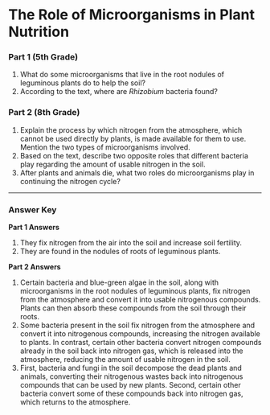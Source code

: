 # The Role of Microorganisms in Plant Nutrition

### Part 1 (5th Grade)

1.  What do some microorganisms that live in the root nodules of leguminous plants do to help the soil?
2.  According to the text, where are *Rhizobium* bacteria found?

### Part 2 (8th Grade)

1.  Explain the process by which nitrogen from the atmosphere, which cannot be used directly by plants, is made available for them to use. Mention the two types of microorganisms involved.
2.  Based on the text, describe two opposite roles that different bacteria play regarding the amount of usable nitrogen in the soil.
3.  After plants and animals die, what two roles do microorganisms play in continuing the nitrogen cycle?

---

### Answer Key

**Part 1 Answers**

1.  They fix nitrogen from the air into the soil and increase soil fertility.
2.  They are found in the nodules of roots of leguminous plants.

**Part 2 Answers**

1.  Certain bacteria and blue-green algae in the soil, along with microorganisms in the root nodules of leguminous plants, fix nitrogen from the atmosphere and convert it into usable nitrogenous compounds. Plants can then absorb these compounds from the soil through their roots.
2.  Some bacteria present in the soil fix nitrogen from the atmosphere and convert it into nitrogenous compounds, increasing the nitrogen available to plants. In contrast, certain other bacteria convert nitrogen compounds already in the soil back into nitrogen gas, which is released into the atmosphere, reducing the amount of usable nitrogen in the soil.
3.  First, bacteria and fungi in the soil decompose the dead plants and animals, converting their nitrogenous wastes back into nitrogenous compounds that can be used by new plants. Second, certain other bacteria convert some of these compounds back into nitrogen gas, which returns to the atmosphere.